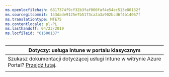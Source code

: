```yaml
---
ms.openlocfilehash: 6817374f9cf32b3faf000faf4e54ec513e80132f
ms.sourcegitcommit: 143dade9125e7b5173ca2a3a902bcd6f4b14067f
ms.translationtype: MTE75
ms.contentlocale: pl-PL
ms.lasthandoff: 04/23/2019
ms.locfileid: "61500137"
---
```

|                            Dotyczy: usługa Intune w portalu klasycznym                            |
|------------------------------------------------------------------------------------------------|
| Szukasz dokumentacji dotyczącej usługi Intune w witrynie Azure Portal? [Przejdź tutaj](/intune/what-is-intune). |
|                                                                                                |

